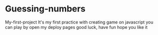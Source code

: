 # Guessing-numbers
My-first-project
It's my first practice with creating game on javascript
you can play by open my deploy pages
good luck, have fun
hope you like it

